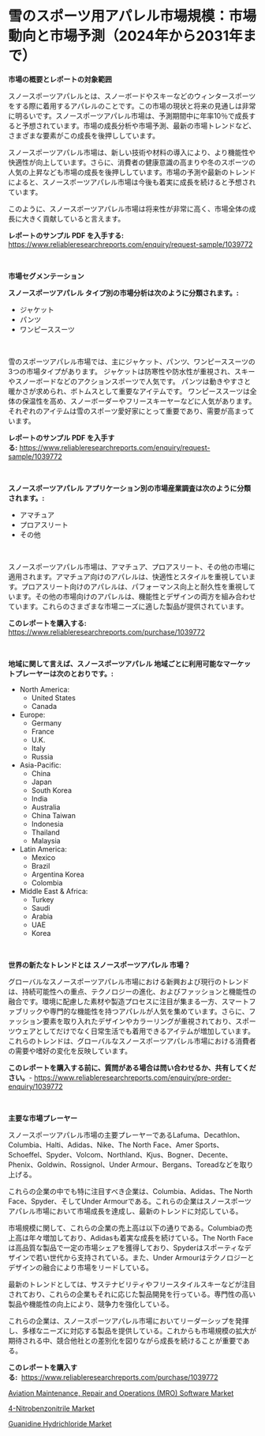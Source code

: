 <p><h1>雪のスポーツ用アパレル市場規模：市場動向と市場予測（2024年から2031年まで）</h1></p><p><strong>市場の概要とレポートの対象範囲</strong></p>
<p><p>スノースポーツアパレルとは、スノーボードやスキーなどのウィンタースポーツをする際に着用するアパレルのことです。この市場の現状と将来の見通しは非常に明るいです。スノースポーツアパレル市場は、予測期間中に年率10％で成長すると予想されています。市場の成長分析や市場予測、最新の市場トレンドなど、さまざまな要素がこの成長を後押ししています。</p><p>スノースポーツアパレル市場は、新しい技術や材料の導入により、より機能性や快適性が向上しています。さらに、消費者の健康意識の高まりや冬のスポーツの人気の上昇なども市場の成長を後押ししています。市場の予測や最新のトレンドによると、スノースポーツアパレル市場は今後も着実に成長を続けると予想されています。</p><p>このように、スノースポーツアパレル市場は将来性が非常に高く、市場全体の成長に大きく貢献していると言えます。</p></p>
<p><strong>レポートのサンプル PDF を入手する:</strong> <a href="https://www.reliableresearchreports.com/enquiry/request-sample/1039772">https://www.reliableresearchreports.com/enquiry/request-sample/1039772</a></p>
<p>&nbsp;</p>
<p><strong>市場セグメンテーション</strong></p>
<p><strong>スノースポーツアパレル タイプ別の市場分析は次のように分類されます。:</strong></p>
<p><ul><li>ジャケット</li><li>パンツ</li><li>ワンピーススーツ</li></ul></p>
<p>&nbsp;</p>
<p><p>雪のスポーツアパレル市場では、主にジャケット、パンツ、ワンピーススーツの3つの市場タイプがあります。 ジャケットは防寒性や防水性が重視され、スキーやスノーボードなどのアクションスポーツで人気です。 パンツは動きやすさと暖かさが求められ、ボトムスとして重要なアイテムです。 ワンピーススーツは全体の保温性を高め、スノーボーダーやフリースキーヤーなどに人気があります。 それぞれのアイテムは雪のスポーツ愛好家にとって重要であり、需要が高まっています。</p></p>
<p><strong>レポートのサンプル PDF を入手する:</strong>&nbsp;<a href="https://www.reliableresearchreports.com/enquiry/request-sample/1039772">https://www.reliableresearchreports.com/enquiry/request-sample/1039772</a></p>
<p>&nbsp;</p>
<p><strong> スノースポーツアパレル アプリケーション別の市場産業調査は次のように分類されます。:</strong></p>
<p><ul><li>アマチュア</li><li>プロアスリート</li><li>その他</li></ul></p>
<p>&nbsp;</p>
<p><p>スノースポーツアパレル市場は、アマチュア、プロアスリート、その他の市場に適用されます。アマチュア向けのアパレルは、快適性とスタイルを重視しています。プロアスリート向けのアパレルは、パフォーマンス向上と耐久性を重視しています。その他の市場向けのアパレルは、機能性とデザインの両方を組み合わせています。これらのさまざまな市場ニーズに適した製品が提供されています。</p></p>
<p><strong>このレポートを購入する:</strong>&nbsp; <a href="https://www.reliableresearchreports.com/purchase/1039772">https://www.reliableresearchreports.com/purchase/1039772</a></p>
<p>&nbsp;</p>
<p><strong>地域に関して言えば、スノースポーツアパレル 地域ごとに利用可能なマーケットプレーヤーは次のとおりです。:</strong></p>
<p><ul>
    <li>
        North America:
        <ul>
            <li>United States</li>
            <li>Canada</li>
        </ul>
    </li>
    <li>
        Europe:
        <ul>
            <li>Germany</li>
            <li>France</li>
            <li>U.K.</li>
            <li>Italy</li>
            <li>Russia</li>
        </ul>
    </li>
    <li>
        Asia-Pacific:
        <ul>
            <li>China</li>
            <li>Japan</li>
            <li>South Korea</li>
            <li>India</li>
            <li>Australia</li>
            <li>China Taiwan</li>
            <li>Indonesia</li>
            <li>Thailand</li>
            <li>Malaysia</li>
        </ul>
    </li>
    <li>
        Latin America:
        <ul>
            <li>Mexico</li>
            <li>Brazil</li>
            <li>Argentina Korea</li>
            <li>Colombia</li>
        </ul>
    </li>
    <li>
        Middle East & Africa:
        <ul>
            <li>Turkey</li>
            <li>Saudi</li>
            <li>Arabia</li>
            <li>UAE</li>
            <li>Korea</li>
        </ul>
    </li>
    </ul></p>
<p>&nbsp;</p>
<p><strong>世界の新たなトレンドとは スノースポーツアパレル 市場？</strong></p>
<p><p>グローバルなスノースポーツアパレル市場における新興および現行のトレンドは、持続可能性への重点、テクノロジーの進化、およびファッションと機能性の融合です。環境に配慮した素材や製造プロセスに注目が集まる一方、スマートファブリックや専門的な機能性を持つアパレルが人気を集めています。さらに、ファッション要素を取り入れたデザインやカラーリングが重視されており、スポーツウェアとしてだけでなく日常生活でも着用できるアイテムが増加しています。これらのトレンドは、グローバルなスノースポーツアパレル市場における消費者の需要や嗜好の変化を反映しています。</p></p>
<p><strong>このレポートを購入する前に、質問がある場合は問い合わせるか、共有してください。</strong>- <a href="https://www.reliableresearchreports.com/enquiry/pre-order-enquiry/1039772">https://www.reliableresearchreports.com/enquiry/pre-order-enquiry/1039772</a></p>
<p>&nbsp;</p>
<p><strong>主要な市場プレーヤー</strong></p>
<p><p>スノースポーツアパレル市場の主要プレーヤーであるLafuma、Decathlon、Columbia、Halti、Adidas、Nike、The North Face、Amer Sports、Schoeffel、Spyder、Volcom、Northland、Kjus、Bogner、Decente、Phenix、Goldwin、Rossignol、Under Armour、Bergans、Toreadなどを取り上げる。</p><p>これらの企業の中でも特に注目すべき企業は、Columbia、Adidas、The North Face、Spyder、そしてUnder Armourである。これらの企業はスノースポーツアパレル市場において市場成長を達成し、最新のトレンドに対応している。</p><p>市場規模に関して、これらの企業の売上高は以下の通りである。Columbiaの売上高は年々増加しており、Adidasも着実な成長を続けている。The North Faceは高品質な製品で一定の市場シェアを獲得しており、Spyderはスポーティなデザインで若い世代から支持されている。また、Under Armourはテクノロジーとデザインの融合により市場をリードしている。</p><p>最新のトレンドとしては、サステナビリティやフリースタイルスキーなどが注目されており、これらの企業もそれに応じた製品開発を行っている。専門性の高い製品や機能性の向上により、競争力を強化している。</p><p>これらの企業は、スノースポーツアパレル市場においてリーダーシップを発揮し、多様なニーズに対応する製品を提供している。これからも市場規模の拡大が期待される中、競合他社との差別化を図りながら成長を続けることが重要である。</p></p>
<p><strong>このレポートを購入する:</strong>&nbsp;&nbsp;<a href="https://www.reliableresearchreports.com/purchase/1039772">https://www.reliableresearchreports.com/purchase/1039772</a></p>
<p><p><a href="https://www.linkedin.com/pulse/aviation-maintenance-repair-operations-mro-software-market-pfkne?trackingId=fmaCe9beG8da3oUFtQUCPw%3D%3D">Aviation Maintenance, Repair and Operations (MRO) Software Market</a></p><p><a href="https://www.linkedin.com/pulse/4-nitrobenzonitrile-market-size-furnishes-valuable-information-cumhe?trackingId=sl1bNP7J6avhrdxN%2FKzwTw%3D%3D">4-Nitrobenzonitrile Market</a></p><p><a href="https://www.linkedin.com/pulse/guanidine-hydrichloride-market-size-reflecting-forecast-till-9qoie?trackingId=Wb8%2FtEEhdAcJVmpvX7s8RA%3D%3D">Guanidine Hydrichloride Market</a></p></p>